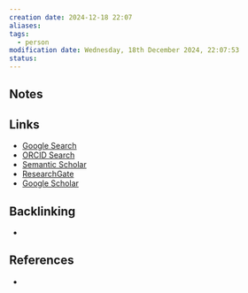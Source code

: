 ```yaml
---
creation date: 2024-12-18 22:07
aliases: 
tags:
  - person
modification date: Wednesday, 18th December 2024, 22:07:53
status:
---
```


## Notes

## Links

- [Google Search](https://www.google.com/search?q=Patrícia+Figueiredo)
- [ORCID Search](https://orcid.org/orcid-search/search?searchQuery=Patr%C3%ADcia%20Figueiredo)
- [Semantic Scholar](https://www.semanticscholar.org/search?q=Patr%C3%ADcia%20Figueiredo&sort=relevance)
- [ResearchGate](https://www.researchgate.net/search?q=Patr%C3%ADcia%20Figueiredo)
- [Google Scholar](https://scholar.google.com/scholar?q=Patrícia+Figueiredo)

## Backlinking
+ 

## References
+ 
